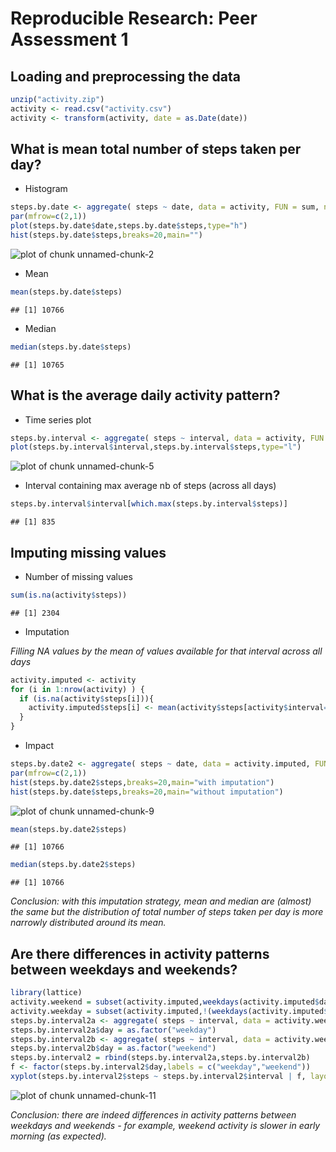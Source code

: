 # Reproducible Research: Peer Assessment 1


## Loading and preprocessing the data

```r
unzip("activity.zip")
activity <- read.csv("activity.csv")
activity <- transform(activity, date = as.Date(date))
```


## What is mean total number of steps taken per day?
- Histogram

```r
steps.by.date <- aggregate( steps ~ date, data = activity, FUN = sum, na.action = na.omit )
par(mfrow=c(2,1))
plot(steps.by.date$date,steps.by.date$steps,type="h")
hist(steps.by.date$steps,breaks=20,main="")
```

![plot of chunk unnamed-chunk-2](figure/unnamed-chunk-2.png) 

- Mean

```r
mean(steps.by.date$steps)
```

```
## [1] 10766
```

- Median

```r
median(steps.by.date$steps)
```

```
## [1] 10765
```

## What is the average daily activity pattern?
- Time series plot

```r
steps.by.interval <- aggregate( steps ~ interval, data = activity, FUN = mean, na.action = na.omit )
plot(steps.by.interval$interval,steps.by.interval$steps,type="l")
```

![plot of chunk unnamed-chunk-5](figure/unnamed-chunk-5.png) 

- Interval containing max average nb of steps (across all days)

```r
steps.by.interval$interval[which.max(steps.by.interval$steps)]
```

```
## [1] 835
```

## Imputing missing values
- Number of missing values

```r
sum(is.na(activity$steps))
```

```
## [1] 2304
```

- Imputation

*Filling NA values by the mean of values available for that interval across all days*

```r
activity.imputed <- activity
for (i in 1:nrow(activity) ) {
  if (is.na(activity$steps[i])){
    activity.imputed$steps[i] <- mean(activity$steps[activity$interval==activity$interval[i]],na.rm=TRUE)
  } 
}
```

- Impact

```r
steps.by.date2 <- aggregate( steps ~ date, data = activity.imputed, FUN = sum, na.action = na.omit )
par(mfrow=c(2,1))
hist(steps.by.date2$steps,breaks=20,main="with imputation")
hist(steps.by.date$steps,breaks=20,main="without imputation")
```

![plot of chunk unnamed-chunk-9](figure/unnamed-chunk-9.png) 


```r
mean(steps.by.date2$steps)
```

```
## [1] 10766
```

```r
median(steps.by.date2$steps)
```

```
## [1] 10766
```

*Conclusion: with this imputation strategy, mean and median are (almost) the same but the distribution of total number of steps taken per day is more narrowly distributed around its mean.*

## Are there differences in activity patterns between weekdays and weekends?

```r
library(lattice)
activity.weekend = subset(activity.imputed,weekdays(activity.imputed$date) %in% c("Saturday","Sunday"))
activity.weekday = subset(activity.imputed,!(weekdays(activity.imputed$date) %in% c("Saturday","Sunday")))
steps.by.interval2a <- aggregate( steps ~ interval, data = activity.weekday, FUN = mean, na.action = na.omit )
steps.by.interval2a$day = as.factor("weekday")
steps.by.interval2b <- aggregate( steps ~ interval, data = activity.weekend, FUN = mean, na.action = na.omit )
steps.by.interval2b$day = as.factor("weekend")
steps.by.interval2 = rbind(steps.by.interval2a,steps.by.interval2b)
f <- factor(steps.by.interval2$day,labels = c("weekday","weekend"))
xyplot(steps.by.interval2$steps ~ steps.by.interval2$interval | f, layout=c(1,2),type="l",xlab="Interval",ylab="Number of steps")
```

![plot of chunk unnamed-chunk-11](figure/unnamed-chunk-11.png) 

*Conclusion: there are indeed differences in activity patterns between weekdays and weekends - for example, weekend activity is slower in early morning (as expected).*
